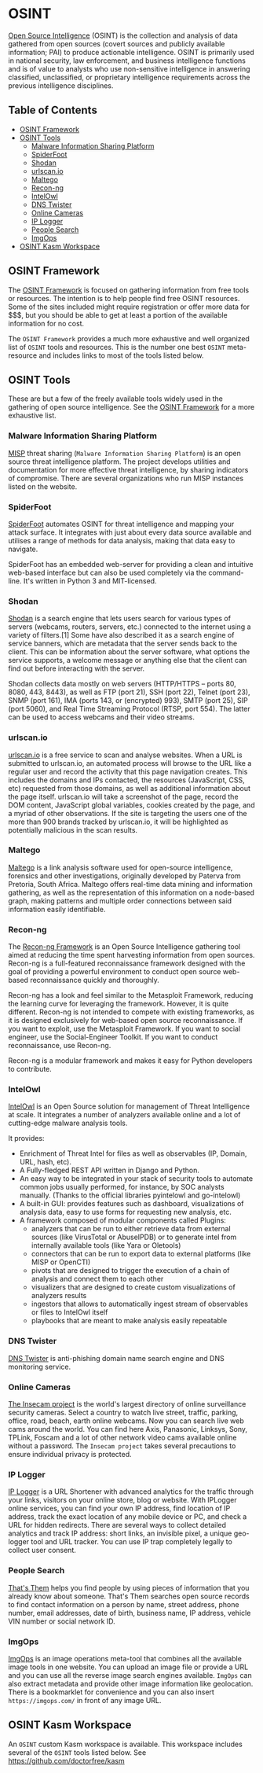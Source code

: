 # OSINT

[Open Source Intelligence](https://en.wikipedia.org/wiki/Open-source_intelligence)
(OSINT) is the collection and analysis of data gathered from open sources
(covert sources and publicly available information; PAI) to produce actionable
intelligence. OSINT is primarily used in national security, law enforcement,
and business intelligence functions and is of value to analysts who use
non-sensitive intelligence in answering classified, unclassified, or proprietary
intelligence requirements across the previous intelligence disciplines.

## Table of Contents

- [OSINT Framework](#osint-framework)
- [OSINT Tools](#osint-tools)
  - [Malware Information Sharing Platform](#malware-information-sharing-platform)
  - [SpiderFoot](#spiderfoot)
  - [Shodan](#shodan)
  - [urlscan.io](#urlscan.io)
  - [Maltego](#maltego)
  - [Recon-ng](#recon-ng)
  - [IntelOwl](#intelowl)
  - [DNS Twister](#dns-twister)
  - [Online Cameras](#online-cameras)
  - [IP Logger](#ip-logger)
  - [People Search](#people-search)
  - [ImgOps](#imgops)
- [OSINT Kasm Workspace](#osint-kasm-workspace)

## OSINT Framework

The [OSINT Framework](https://osintframework.com) is focused on gathering
information from free tools or resources. The intention is to help people
find free OSINT resources. Some of the sites included might require registration
or offer more data for $$$, but you should be able to get at least a portion
of the available information for no cost.

The `OSINT Framework` provides a much more exhaustive and well organized list
of `OSINT` tools and resources. This is the number one best `OSINT`
meta-resource and includes links to most of the tools listed below.

## OSINT Tools

These are but a few of the freely available tools widely used in the
gathering of open source intelligence. See the
[OSINT Framework](https://osintframework.com) for a more exhaustive list.

### Malware Information Sharing Platform

[MISP](misp.md) threat sharing
(`Malware Information Sharing Platform`) is an open source threat intelligence
platform. The project develops utilities and documentation for more effective
threat intelligence, by sharing indicators of compromise. There are several
organizations who run MISP instances listed on the website.

### SpiderFoot

[SpiderFoot](https://github.com/smicallef/spiderfoot) automates OSINT for
threat intelligence and mapping your attack surface.  It integrates with
just about every data source available and utilises a range of methods for
data analysis, making that data easy to navigate.

SpiderFoot has an embedded web-server for providing a clean and intuitive
web-based interface but can also be used completely via the command-line.
It's written in Python 3 and MIT-licensed.

### Shodan

[Shodan](https://www.shodan.io) is a search engine that lets users search for
various types of servers (webcams, routers, servers, etc.) connected to the
internet using a variety of filters.[1] Some have also described it as a search
engine of service banners, which are metadata that the server sends back to the
client. This can be information about the server software, what options the
service supports, a welcome message or anything else that the client can find
out before interacting with the server.

Shodan collects data mostly on web servers (HTTP/HTTPS – ports 80, 8080, 443, 8443),
as well as FTP (port 21), SSH (port 22), Telnet (port 23), SNMP (port 161), IMA
(ports 143, or (encrypted) 993), SMTP (port 25), SIP (port 5060), and Real Time
Streaming Protocol (RTSP, port 554). The latter can be used to access webcams and
their video streams.

### urlscan.io

[urlscan.io](https://urlscan.io) is a free service to scan and analyse websites.
When a URL is submitted to urlscan.io, an automated process will browse to the
URL like a regular user and record the activity that this page navigation creates.
This includes the domains and IPs contacted, the resources (JavaScript, CSS, etc)
requested from those domains, as well as additional information about the page itself.
urlscan.io will take a screenshot of the page, record the DOM content, JavaScript
global variables, cookies created by the page, and a myriad of other observations.
If the site is targeting the users one of the more than 900 brands tracked by urlscan.io,
it will be highlighted as potentially malicious in the scan results.

### Maltego

[Maltego](https://www.maltego.com) is a link analysis software used for
open-source intelligence, forensics and other investigations, originally
developed by Paterva from Pretoria, South Africa. Maltego offers real-time
data mining and information gathering, as well as the representation of this
information on a node-based graph, making patterns and multiple order
connections between said information easily identifiable.

### Recon-ng

The [Recon-ng Framework](https://github.com/lanmaster53/recon-ng) is an
Open Source Intelligence gathering tool aimed at reducing the time spent
harvesting information from open sources. Recon-ng is a full-featured
reconnaissance framework designed with the goal of providing a powerful
environment to conduct open source web-based reconnaissance quickly and thoroughly.

Recon-ng has a look and feel similar to the Metasploit Framework, reducing
the learning curve for leveraging the framework. However, it is quite different.
Recon-ng is not intended to compete with existing frameworks, as it is designed
exclusively for web-based open source reconnaissance. If you want to exploit,
use the Metasploit Framework. If you want to social engineer, use the
Social-Engineer Toolkit. If you want to conduct reconnaissance, use Recon-ng.

Recon-ng is a modular framework and makes it easy for Python developers to contribute.

### IntelOwl

[IntelOwl](https://github.com/intelowlproject/IntelOwl) is an Open Source
solution for management of Threat Intelligence at scale. It integrates a number
of analyzers available online and a lot of cutting-edge malware analysis tools.

It provides:

- Enrichment of Threat Intel for files as well as observables (IP, Domain, URL, hash, etc).
- A Fully-fledged REST API written in Django and Python.
- An easy way to be integrated in your stack of security tools to automate common jobs usually performed, for instance, by SOC analysts manually. (Thanks to the official libraries pyintelowl and go-intelowl)
- A built-in GUI: provides features such as dashboard, visualizations of analysis data, easy to use forms for requesting new analysis, etc.
- A framework composed of modular components called Plugins:
  - analyzers that can be run to either retrieve data from external sources (like VirusTotal or AbuseIPDB) or to generate intel from internally available tools (like Yara or Oletools)
  - connectors that can be run to export data to external platforms (like MISP or OpenCTI)
  - pivots that are designed to trigger the execution of a chain of analysis and connect them to each other
  - visualizers that are designed to create custom visualizations of analyzers results
  - ingestors that allows to automatically ingest stream of observables or files to IntelOwl itself
  - playbooks that are meant to make analysis easily repeatable

### DNS Twister

[DNS Twister](https://dnstwister.report) is anti-phishing domain name search
engine and DNS monitoring service.

### Online Cameras

[The Insecam project](http://www.insecam.org) is the world's largest directory
of online surveillance security cameras. Select a country to watch live street,
traffic, parking, office, road, beach, earth online webcams. Now you can search
live web cams around the world. You can find here Axis, Panasonic, Linksys, Sony,
TPLink, Foscam and a lot of other network video cams available online without
a password. The `Insecam project` takes several precautions to ensure individual
privacy is protected.


### IP Logger

[IP Logger](https://iplogger.org) is a URL Shortener with advanced analytics for
the traffic through your links, visitors on your online store, blog or website.
With IPLogger online services, you can find your own IP address, find location
of IP address, track the exact location of any mobile device or PC, and check
a URL for hidden redirects. There are several ways to collect detailed analytics
and track IP address: short links, an invisible pixel, a unique geo-logger tool
and URL tracker. You can use IP trap completely legally to collect user consent.

### People Search

[That's Them](https://thatsthem.com) helps you find people by using pieces of
information that you already know about someone. That's Them searches open source
records to find contact information on a person by name, street address, phone
number, email addresses, date of birth, business name, IP address, vehicle VIN
number or social network ID.

### ImgOps

[ImgOps](https://imgops.com) is an image operations meta-tool that combines all
the available image tools in one website. You can upload an image file or provide
a URL and you can use all the reverse image search engines available. `ImgOps`
can also extract metadata and provide other image information like geolocation.
There is a bookmarklet for convenience and you can also insert `https://imgops.com/`
in front of any image URL. 

## OSINT Kasm Workspace

An `OSINT` custom Kasm workspace is available. This workspace includes several
of the `OSINT` tools listed below. See https://github.com/doctorfree/kasm
